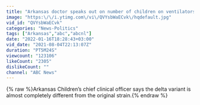 ```yaml
---
title: "Arkansas doctor speaks out on number of children on ventilators"
image: "https:\/\/i.ytimg.com\/vi\/QVYsbWaECvk\/hqdefault.jpg"
vid_id: "QVYsbWaECvk"
categories: "News-Politics"
tags: ["Arkansas","abc","abcnl"]
date: "2022-01-16T18:28:43+03:00"
vid_date: "2021-08-04T22:13:07Z"
duration: "PT5M24S"
viewcount: "123106"
likeCount: "2305"
dislikeCount: ""
channel: "ABC News"
---
```

{% raw %}Arkansas Children’s chief clinical officer says the delta variant is almost completely different from the original strain.{% endraw %}
